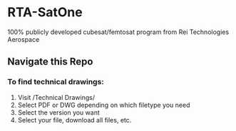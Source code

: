 # RTA-SatOne
100% publicly developed cubesat/femtosat program from Rei Technologies Aerospace

## Navigate this Repo
### To find technical drawings:
1. Visit /Technical Drawings/
2. Select PDF or DWG depending on which filetype you need
3. Select the version you want
4. Select your file, download all files, etc.
